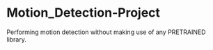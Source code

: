 # Motion_Detection-Project
Performing motion detection without making use of any PRETRAINED library.
